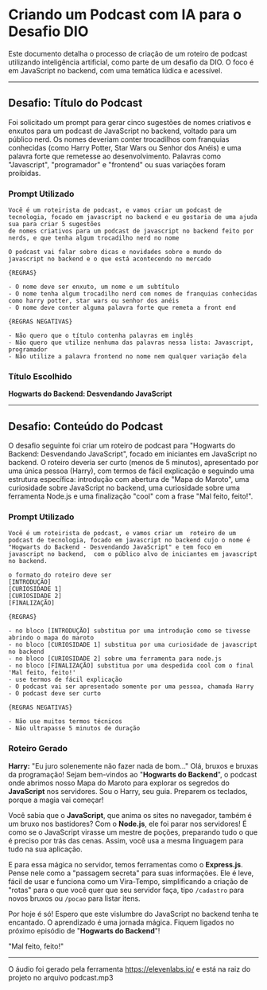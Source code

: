 # Criando um Podcast com IA para o Desafio DIO

Este documento detalha o processo de criação de um roteiro de podcast utilizando inteligência artificial, como parte de um desafio da DIO. O foco é em JavaScript no backend, com uma temática lúdica e acessível.

-----

## Desafio: Título do Podcast

Foi solicitado um prompt para gerar cinco sugestões de nomes criativos e enxutos para um podcast de JavaScript no backend, voltado para um público nerd. Os nomes deveriam conter trocadilhos com franquias conhecidas (como Harry Potter, Star Wars ou Senhor dos Anéis) e uma palavra forte que remetesse ao desenvolvimento. Palavras como "Javascript", "programador" e "frontend" ou suas variações foram proibidas.

### Prompt Utilizado

```
Você é um roteirista de podcast, e vamos criar um podcast de tecnologia, focado em javascript no backend e eu gostaria de uma ajuda sua para criar 5 sugestões
de nomes criativos para um podcast de javascript no backend feito por nerds, e que tenha algum trocadilho nerd no nome

O podcast vai falar sobre dicas e novidades sobre o mundo do javascript no backend e o que está acontecendo no mercado

{REGRAS}

- O nome deve ser enxuto, um nome e um subtítulo
- O nome tenha algum trocadilho nerd com nomes de franquias conhecidas como harry potter, star wars ou senhor dos anéis
- O nome deve conter alguma palavra forte que remeta a front end

{REGRAS NEGATIVAS}

- Não quero que o título contenha palavras em inglês
- Não quero que utilize nenhuma das palavras nessa lista: Javascript, programador
- Não utilize a palavra frontend no nome nem qualquer variação dela
```

### Título Escolhido

**Hogwarts do Backend: Desvendando JavaScript**

-----

## Desafio: Conteúdo do Podcast

O desafio seguinte foi criar um roteiro de podcast para "Hogwarts do Backend: Desvendando JavaScript", focado em iniciantes em JavaScript no backend. O roteiro deveria ser curto (menos de 5 minutos), apresentado por uma única pessoa (Harry), com termos de fácil explicação e seguindo uma estrutura específica: introdução com abertura de "Mapa do Maroto", uma curiosidade sobre JavaScript no backend, uma curiosidade sobre uma ferramenta Node.js e uma finalização "cool" com a frase "Mal feito, feito\!".

### Prompt Utilizado

```
Você é um roteirista de podcast, e vamos criar um  roteiro de um podcast de tecnologia, focado em javascript no backend cujo o nome é "Hogwarts do Backend - Desvendando JavaScript" e tem foco em javascript no backend,  com o público alvo de iniciantes em javascript no backend.

o formato do roteiro deve ser
[INTRODUÇÃO]
[CURIOSIDADE 1]
[CURIOSIDADE 2]
[FINALIZAÇÃO]

{REGRAS}

- no bloco [INTRODUÇÃO] substitua por uma introdução como se tivesse abrindo o mapa do maroto
- no bloco [CURIOSIDADE 1] substitua por uma curiosidade de javascript no backend
- no bloco [CURIOSIDADE 2] sobre uma ferramenta para node.js
- no bloco [FINALIZAÇÃO] substitua por uma despedida cool com o final 'Mal feito, feito!'
- use termos de fácil explicação
- O podcast vai ser apresentado somente por uma pessoa, chamada Harry
- O podcast deve ser curto

{REGRAS NEGATIVAS}

- Não use muitos termos técnicos
- Não ultrapasse 5 minutos de duração
```

### Roteiro Gerado

**Harry:** "Eu juro solenemente não fazer nada de bom..." Olá, bruxos e bruxas da programação\! Sejam bem-vindos ao "**Hogwarts do Backend**", o podcast onde abrimos nosso Mapa do Maroto para explorar os segredos do **JavaScript** nos servidores. Sou o Harry, seu guia. Preparem os teclados, porque a magia vai começar\!

Você sabia que o **JavaScript**, que anima os sites no navegador, também é um bruxo nos bastidores? Com o **Node.js**, ele foi parar nos servidores\! É como se o JavaScript virasse um mestre de poções, preparando tudo o que é preciso por trás das cenas. Assim, você usa a mesma linguagem para tudo na sua aplicação.

E para essa mágica no servidor, temos ferramentas como o **Express.js**. Pense nele como a "passagem secreta" para suas informações. Ele é leve, fácil de usar e funciona como um Vira-Tempo, simplificando a criação de "rotas" para o que você quer que seu servidor faça, tipo `/cadastro` para novos bruxos ou `/pocao` para listar itens.

Por hoje é só\! Espero que este vislumbre do JavaScript no backend tenha te encantado. O aprendizado é uma jornada mágica. Fiquem ligados no próximo episódio de "**Hogwarts do Backend**"\!

"Mal feito, feito\!"

-----

O áudio foi gerado pela ferramenta https://elevenlabs.io/ e está na raiz do projeto no arquivo podcast.mp3
